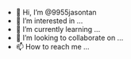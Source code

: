 - 👋 Hi, I’m @9955jasontan
- 👀 I’m interested in ...
- 🌱 I’m currently learning ...
- 💞️ I’m looking to collaborate on ...
- 📫 How to reach me ...

<!---
9955jasontan/9955jasontan is a ✨ special ✨ repository because its `README.md` (this file) appears on your GitHub profile.
You can click the Preview link to take a look at your changes.
--->
